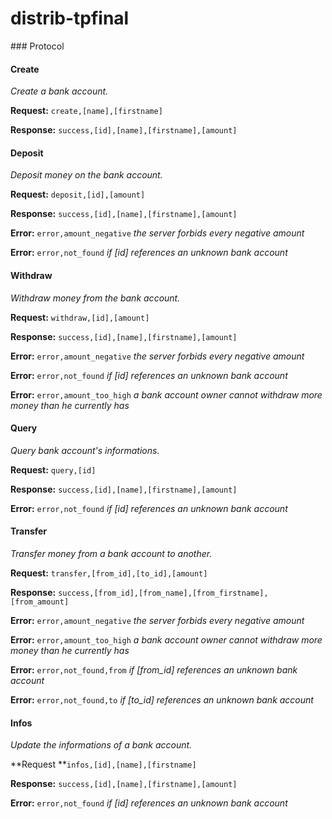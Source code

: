 distrib-tpfinal
===============

### Protocol

#### Create

_Create a bank account._

**Request:** `create,[name],[firstname]`

**Response:** `success,[id],[name],[firstname],[amount]`

#### Deposit

_Deposit money on the bank account._

**Request:** `deposit,[id],[amount]`

**Response:** `success,[id],[name],[firstname],[amount]`

**Error:** `error,amount_negative` _the server forbids every negative amount_

**Error:** `error,not_found` _if [id] references an unknown bank account_

#### Withdraw

_Withdraw money from the bank account._

**Request:** `withdraw,[id],[amount]`

**Response:** `success,[id],[name],[firstname],[amount]`

**Error:** `error,amount_negative` _the server forbids every negative amount_

**Error:** `error,not_found` _if [id] references an unknown bank account_

**Error:** `error,amount_too_high` _a bank account owner cannot withdraw more money than he currently has_

#### Query

_Query bank account's informations._

**Request:** `query,[id]`

**Response:** `success,[id],[name],[firstname],[amount]`

**Error:** `error,not_found` _if [id] references an unknown bank account_

#### Transfer

_Transfer money from a bank account to another._

**Request:** `transfer,[from_id],[to_id],[amount]`

**Response:** `success,[from_id],[from_name],[from_firstname],[from_amount]`

**Error:** `error,amount_negative` _the server forbids every negative amount_

**Error:** `error,amount_too_high` _a bank account owner cannot withdraw more money than he currently has_

**Error:** `error,not_found,from` *if [from_id] references an unknown bank account*

**Error:** `error,not_found,to` *if [to_id] references an unknown bank account*

#### Infos

_Update the informations of a bank account._

**Request **`infos,[id],[name],[firstname]`

**Response:** `success,[id],[name],[firstname],[amount]`

**Error:** `error,not_found` _if [id] references an unknown bank account_

